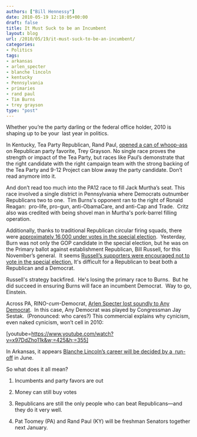 ```yaml
---
authors: ["Bill Hennessy"]
date: 2010-05-19 12:18:05+00:00
draft: false
title: It Must Suck to be an Incumbent
layout: blog
url: /2010/05/19/it-must-suck-to-be-an-incumbent/
categories:
- Politics
tags:
- arkansas
- arlen_specter
- blanche lincoln
- kentucky
- Pennsylvania
- primaries
- rand paul
- Tim Burns
- trey grayson
type: "post"
---
```


Whether you’re the party darling or the federal office holder, 2010 is shaping up to be your  last year in politics.

In Kentucky, Tea Party Republican, Rand Paul, [opened a can of whoop-ass](https://www.cbsnews.com/8301-503544_162-20005354-503544.html) on Republican party favorite, Trey Grayson. No single race proves the strength or impact of the Tea Party, but races like Paul’s demonstrate that the right candidate with the right campaign team with the strong backing of the Tea Party and 9-12 Project can blow away the party candidate. Don’t read anymore into it.

And don’t read too much into the PA12 race to fill Jack Murtha’s seat. This race involved a single district in Pennsylvania where Democrats outnumber Republicans two to one.  Tim Burns's opponent ran to the right of Ronald Reagan:  pro-life, pro-gun, anti-ObamaCare, and anti-Cap and Trade.  Critz also was credited with being shovel man in Murtha's pork-barrel filling operation.

Additionally, thanks to traditional Republican circular firing squads, there were [approximately 16,000 under votes in the special election](https://twitter.com/JayCost/statuses/14267608073).  Yesterday, Burn was not only the GOP candidate in the special election, but he was on the Primary ballot against establishment Republican, Bill Russell, for this November’s general.  It seems [Russell’s supporters were encouraged not to vote in the special election.](https://www.nationalreview.com/campaign-spot/55784/pa-12-results-are-bad-gop-just-how-bad) It's difficult for a Republican to beat both a Republican and a Democrat.

Russell's strategy backfired.  He's losing the primary race to Burns.  But he did succeed in ensuring Burns will face an incumbent Democrat.  Way to go, Einstein.

Across PA, RINO-_cum_-Democrat, [Arlen Specter lost soundly to Any Democrat](https://voices.washingtonpost.com/thefix/morning-fix/1-2-3-4.html).  In this case, Any Democrat was played by Congressman Jay Sestak.  (Pronounced: who cares?) This commercial explains why cynicism, even naked cynicism, won’t cell in 2010:





[youtube=https://www.youtube.com/watch?v=x97DdZho11k&w;=425&h;=355]





In Arkansas, it appears [Blanche Lincoln’s career will be decided by a  run-off](https://www.google.com/hostednews/ap/article/ALeqM5jA3RK25168k9lJMBWEsmJL15qQ5gD9FPMCQ00) in June.

So what does it all mean?

1. Incumbents and party favors are out

2. Money can still buy votes

3. Republicans are still the only people who can beat Republicans—and they do it very well.

4. Pat Toomey (PA) and Rand Paul (KY) will be freshman Senators together next January.
